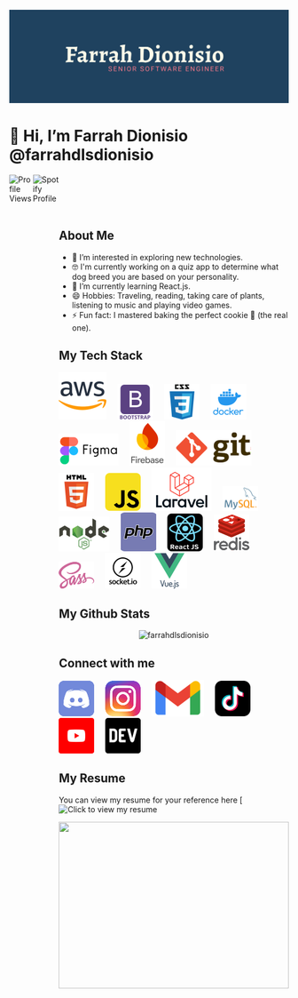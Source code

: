 ![logo](Farrah_Dionisio_Brand.png)

# 👋 Hi, I’m Farrah Dionisio @farrahdlsdionisio

<section style="width: 100%; display: flex;">
  <img align="left" src="https://komarev.com/ghpvc/?username=farrahdlsdionisio&color=FF7A8A&style=for-the-badge" alt="Profile Views" style="max-width: 49%;"/>
  <img align="right" src="https://spotify-github-profile.kittinanx.com/api/view?uid=12156225588&cover_image=true&theme=novatorem&show_offline=false&background_color=6f87be&interchange=false&bar_color=ff7a8a&bar_color_cover=false" alt="Spotify Profile" style="max-width: 49%;"/>
<section><br><br><br><br>

## About Me

- 👀 I’m interested in exploring new technologies.
- 🤓 I'm currently working on a quiz app to determine what dog breed you are based on your personality.
- 🌱 I’m currently learning React.js.
- 😄 Hobbies: Traveling, reading, taking care of plants, listening to music and playing video games.
- ⚡ Fun fact: I mastered baking the perfect cookie 🍪 (the real one).

## My Tech Stack

![AWS](./src/tech-stack/aws.svg)&nbsp;&nbsp;&nbsp;&nbsp;
![Bootstrap](./src/tech-stack/bootstrap.svg)&nbsp;&nbsp;&nbsp;&nbsp;
![CSS](./src/tech-stack/css.svg)&nbsp;&nbsp;&nbsp;&nbsp;
![Docker](./src/tech-stack/docker.svg)&nbsp;&nbsp;&nbsp;&nbsp;
![Figma](./src/tech-stack/figma.svg)&nbsp;&nbsp;&nbsp;&nbsp;
![Firebase](./src/tech-stack/firebase.svg)&nbsp;&nbsp;&nbsp;&nbsp;
![Git](./src/tech-stack/git.svg)&nbsp;&nbsp;&nbsp;&nbsp;
![HTML](./src/tech-stack/html.svg)&nbsp;&nbsp;&nbsp;&nbsp;
![Javascript](./src/tech-stack/javascript.svg)&nbsp;&nbsp;&nbsp;&nbsp;
![Laravel](./src/tech-stack/laravel.svg)&nbsp;&nbsp;&nbsp;&nbsp;
![MySQL](./src/tech-stack/mysql.svg)&nbsp;&nbsp;&nbsp;&nbsp;
![Node.js](./src/tech-stack/nodejs.svg)&nbsp;&nbsp;&nbsp;&nbsp;
![PHP](./src/tech-stack/php.svg)&nbsp;&nbsp;&nbsp;&nbsp;
![React.js](./src/tech-stack/reactjs.svg)&nbsp;&nbsp;&nbsp;&nbsp;
![Redis](./src/tech-stack/redis.svg)&nbsp;&nbsp;&nbsp;&nbsp;
![Sass](./src/tech-stack/sass.svg)&nbsp;&nbsp;&nbsp;&nbsp;
![Socket.io](./src/tech-stack/socketio.svg)&nbsp;&nbsp;&nbsp;&nbsp;
![Vue.js](./src/tech-stack/vuejs.svg)&nbsp;&nbsp;&nbsp;&nbsp;

## My Github Stats

<p align="center"> <img src="https://github-readme-stats.vercel.app/api?username=farrahdlsdionisio&theme=prussian&show_icons=true" alt="farrahdlsdionisio" /></p>

## Connect with me

[![Discord](./src/social-media/discord.svg)](https://discordapp.com/users/farrahfranklin0924)&nbsp;&nbsp;&nbsp;&nbsp;
[![Instagram](./src/social-media/instagram.svg)](https://www.instagram.com/farrahdfranklin)&nbsp;&nbsp;&nbsp;&nbsp;
[![Mail](./src/social-media/mail.svg)](mailto:farrahdlsdionisio@gmail.com)&nbsp;&nbsp;&nbsp;&nbsp;
[![TikTok](./src/social-media/tiktok.svg)](https://www.tiktok.com/@techypop8?_t=8ogvQsKo84A&_r=1)&nbsp;&nbsp;&nbsp;&nbsp;
[![YouTube](./src/social-media/youtube.svg)](https://www.youtube.com/@techypop0924)&nbsp;&nbsp;&nbsp;&nbsp;
[![Dev.to](./src/social-media/dev.svg)](https://dev.to/farrahdlsdionisio)

## My Resume

You can view my resume for your reference here
[![Click to view my resume](https://drive.google.com/file/d/1MzBDkX5SJQGPflRPO7Po7ZfxXYu4d0-j/)

<img width="100%" height="300" src="https://i.giphy.com/media/v1.Y2lkPTc5MGI3NjExaDFvbnYzYzB3ZDRlbHljbDdoZnk2NHBkbGhybW1xZHFmOGgyN3NyeiZlcD12MV9pbnRlcm5hbF9naWZfYnlfaWQmY3Q9Zw/C3gZCY92Cwyxq/giphy.gif">
